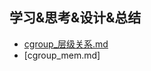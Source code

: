 学习&思考&设计&总结
-----
* [cgroup_层级关系.md](https://github.com/bluebore/galaxy/blob/master/design/cgroup_%E5%B1%82%E7%BA%A7%E5%85%B3%E7%B3%BB.md)
* [cgroup_mem.md]
